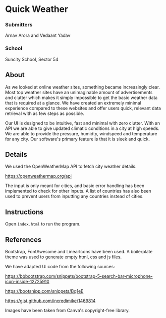 # Quick Weather

### Submitters 
Arnav Arora and Vedaant Yadav

### School
Suncity School, Sector 54

## About

As we looked at online weather sites, something became increasingly clear. Most top weather sites have an unimaginable amount of advertisements and clutter which makes it simply impossible to get the basic weather data that is required at a glance. We have created an extremely minimal experience compared to these websites and offer users quick, relevant data retrieval with as few steps as possible. 

Our UI is designed to be intuitive, fast and minimal with zero clutter. With an API we are able to give updated climatic conditions in a city at high speeds. We are able to provide the pressure, humidty, windspeed and temperature for any city. Our software's primary feature is that it is sleek and quick.

## Details
We used the OpenWeatherMap API to fetch city weather details.

https://openweathermap.org/api

The input is only meant for cities, and basic error handling has been implemented to check for other inputs. A list of countries has also been used to prevent users from inputting any countries instead of cities. 

## Instructions

Open `index.html` to run the program.

## References

Bootstrap, FontAwesome and LinearIcons have been used. A boilerplate theme was used to generate empty html, css and js files. 

We have adapted UI code from the following sources:

https://bbbootstrap.com/snippets/bootstrap-5-search-bar-microphone-icon-inside-12725910

https://bootsnipp.com/snippets/Bq1eE

https://gist.github.com/incredimike/1469814

Images have been taken from Canva's copyright-free library.
